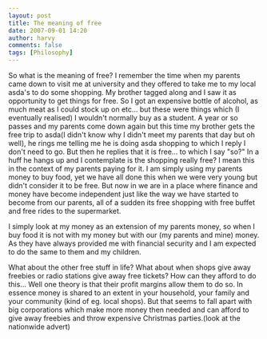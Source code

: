 ```yaml
---
layout: post
title: The meaning of free
date: 2007-09-01 14:20
author: harvy
comments: false
tags: [Philosophy]
---
```

So what is the meaning of free? I remember the time when my parents came down to visit me at university and they offered to take me to my local asda's to do some shopping. My brother tagged along and I saw it as opportunity to get things for free. So I got an expensive bottle of alcohol, as much meat as I could stock up on etc... but these were things which (I eventually realised)  I wouldn't normally buy as a student. A year or so passes and my parents come down again but this time my brother gets the free trip to asda(I didn't know why I didn't meet my parents that day but oh well), he rings me telling me he is doing asda shopping to which I reply I don't need to go. But then he replies that it is free... to which I say "so?" In a huff he hangs up and I contemplate is the shopping really free? I mean this in the context of my parents paying for it. I am simply using my parents money to buy food, yet we have all done this when we were very young but didn't consider it to be free. But now in we are in a place where finance and money have become independent just like the way we have started to become from our parents, all of a sudden its free shopping with free buffet and free rides to the supermarket.

I simply look at my money as an extension of my parents money, so when I buy food it is not with my money but with our (my parents and mine) money. As they have always provided me with financial security and I am expected to do the same to them and my children.


What about the other free stuff in life? What about when shops give away freebies or radio stations give away free tickets? How can they afford to do this... Well one theory is that their profit margins allow them to do so.
In essence money is shared to an extent in your household, your family and your community (kind of eg. local shops). But that seems to fall apart with big corporations which make more money then needed and can afford to give away freebies and throw expensive Christmas parties.(look at the nationwide advert)
